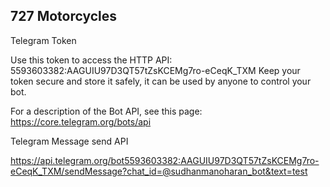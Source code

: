 ## 727 Motorcycles

Telegram Token

Use this token to access the HTTP API:
5593603382:AAGUIU97D3QT57tZsKCEMg7ro-eCeqK_TXM
Keep your token secure and store it safely, it can be used by anyone to control your bot.

For a description of the Bot API, see this page: https://core.telegram.org/bots/api

Telegram Message send API

https://api.telegram.org/bot5593603382:AAGUIU97D3QT57tZsKCEMg7ro-eCeqK_TXM/sendMessage?chat_id=@sudhanmanoharan_bot&text=test